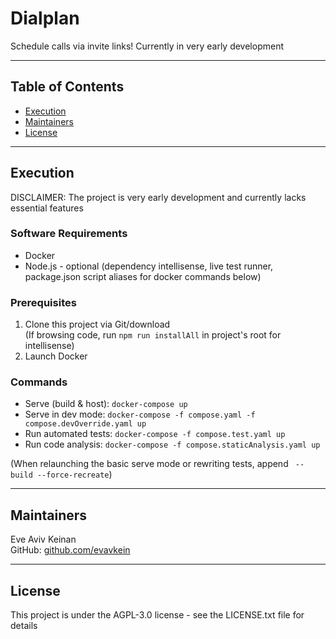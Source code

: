 # Dialplan

Schedule calls via invite links! Currently in very early development

---

## Table of Contents

- [Execution](#execution)
- [Maintainers](#maintainers)
- [License](#license)

---

## Execution

DISCLAIMER: The project is very early development and currently lacks essential features

### Software Requirements

- Docker
- Node.js - optional (dependency intellisense, live test runner, package.json script aliases for docker commands below)

### Prerequisites

1. Clone this project via Git/download  
   (If browsing code, run `npm run installAll` in project's root for intellisense)
2. Launch Docker

### Commands

- Serve (build & host): `docker-compose up`
- Serve in dev mode: `docker-compose -f compose.yaml -f compose.devOverride.yaml up`
- Run automated tests: `docker-compose -f compose.test.yaml up`
- Run code analysis: `docker-compose -f compose.staticAnalysis.yaml up`

(When relaunching the basic serve mode or rewriting tests, append ` --build --force-recreate`)

---

## Maintainers

Eve Aviv Keinan  
GitHub: [github.com/evavkein](https://github.com/EvAvKein)

---

## License

This project is under the AGPL-3.0 license - see the LICENSE.txt file for details
